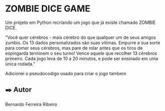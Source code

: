 # ZOMBIE DICE GAME

Um projeto em Python recriando um jogo que já existe chamado ZOMBIE DICE.

"Você quer cérebros - mais cérebro do que qualquer um de seus amigos zumbis. Os 13 dados personalizados são suas vítimas. Empurre a sua sorte para comer seus cérebros, mas pare de rolar antes que os tiros de espingarda terminem o seu turno! Vence aquele que recolher 13 cérebros primeiro. Cada jogo leva de 10 a 20 minutos, e pode ser ensinado em uma única rodada." 

Adicionei o pseudocodigo usado para criar o jogo tambem

## ✒️ Autor

Bernardo Ferreira Ribeiro
